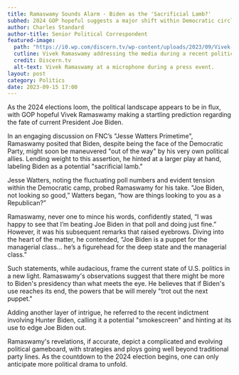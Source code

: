 ```yaml
---
title: Ramaswamy Sounds Alarm - Biden as the 'Sacrificial Lamb?'
subhed: 2024 GOP hopeful suggests a major shift within Democratic circles
author: Charles Standard
author-title: Senior Political Correspondent
featured-image: 
  path: "https://i0.wp.com/discern.tv/wp-content/uploads/2023/09/Vivek-Ramaswamy-1.jpg?w=1000&ssl=1"
  cutline: Vivek Ramaswamy addressing the media during a recent political rally.
  credit: Discern.tv
  alt-text: Vivek Ramaswamy at a microphone during a press event.
layout: post
category: Politics
date: 2023-09-15 17:00
---
```


As the 2024 elections loom, the political landscape appears to be in flux, with GOP hopeful Vivek Ramaswamy making a startling prediction regarding the fate of current President Joe Biden.

In an engaging discussion on FNC’s "Jesse Watters Primetime", Ramaswamy posited that Biden, despite being the face of the Democratic Party, might soon be maneuvered "out of the way" by his very own political allies. Lending weight to this assertion, he hinted at a larger play at hand, labeling Biden as a potential "sacrificial lamb."

Jesse Watters, noting the fluctuating poll numbers and evident tension within the Democratic camp, probed Ramaswamy for his take. "Joe Biden, not looking so good,” Watters began, “how are things looking to you as a Republican?”

Ramaswamy, never one to mince his words, confidently stated, “I was happy to see that I’m beating Joe Biden in that poll and doing just fine.” However, it was his subsequent remarks that raised eyebrows. Diving into the heart of the matter, he contended, “Joe Biden is a puppet for the managerial class... he’s a figurehead for the deep state and the managerial class.”

Such statements, while audacious, frame the current state of U.S. politics in a new light. Ramaswamy's observations suggest that there might be more to Biden's presidency than what meets the eye. He believes that if Biden's use reaches its end, the powers that be will merely "trot out the next puppet."

Adding another layer of intrigue, he referred to the recent indictment involving Hunter Biden, calling it a potential "smokescreen" and hinting at its use to edge Joe Biden out.

Ramaswamy's revelations, if accurate, depict a complicated and evolving political gameboard, with strategies and ploys going well beyond traditional party lines. As the countdown to the 2024 election begins, one can only anticipate more political drama to unfold.
